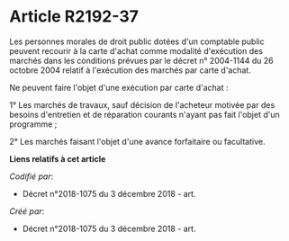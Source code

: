 # Article R2192-37

Les personnes morales de droit public dotées d'un comptable public peuvent recourir à la carte d'achat comme modalité
d'exécution des marchés dans les conditions prévues par le décret n° 2004-1144 du 26 octobre 2004 relatif à l'exécution des
marchés par carte d'achat.

Ne peuvent faire l'objet d'une exécution par carte d'achat :

1° Les marchés de travaux, sauf décision de l'acheteur motivée par des besoins d'entretien et de réparation courants n'ayant
pas fait l'objet d'un programme ;

2° Les marchés faisant l'objet d'une avance forfaitaire ou facultative.

**Liens relatifs à cet article**

_Codifié par_:

  - Décret n°2018-1075 du 3 décembre 2018 - art.

_Créé par_:

  - Décret n°2018-1075 du 3 décembre 2018 - art.
